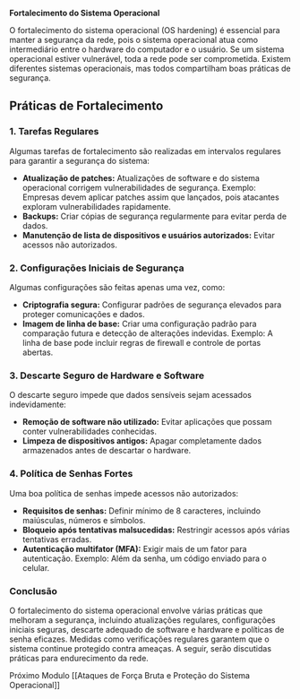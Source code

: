 **Fortalecimento do Sistema Operacional**

O fortalecimento do sistema operacional (OS hardening) é essencial para manter a segurança da rede, pois o sistema operacional atua como intermediário entre o hardware do computador e o usuário. Se um sistema operacional estiver vulnerável, toda a rede pode ser comprometida. Existem diferentes sistemas operacionais, mas todos compartilham boas práticas de segurança.

## Práticas de Fortalecimento

### 1. Tarefas Regulares

Algumas tarefas de fortalecimento são realizadas em intervalos regulares para garantir a segurança do sistema:

- **Atualização de patches:** Atualizações de software e do sistema operacional corrigem vulnerabilidades de segurança. Exemplo: Empresas devem aplicar patches assim que lançados, pois atacantes exploram vulnerabilidades rapidamente.
- **Backups:** Criar cópias de segurança regularmente para evitar perda de dados.
- **Manutenção de lista de dispositivos e usuários autorizados:** Evitar acessos não autorizados.

### 2. Configurações Iniciais de Segurança

Algumas configurações são feitas apenas uma vez, como:

- **Criptografia segura:** Configurar padrões de segurança elevados para proteger comunicações e dados.
- **Imagem de linha de base:** Criar uma configuração padrão para comparação futura e detecção de alterações indevidas. Exemplo: A linha de base pode incluir regras de firewall e controle de portas abertas.

### 3. Descarte Seguro de Hardware e Software

O descarte seguro impede que dados sensíveis sejam acessados indevidamente:

- **Remoção de software não utilizado:** Evitar aplicações que possam conter vulnerabilidades conhecidas.
- **Limpeza de dispositivos antigos:** Apagar completamente dados armazenados antes de descartar o hardware.

### 4. Política de Senhas Fortes

Uma boa política de senhas impede acessos não autorizados:

- **Requisitos de senhas:** Definir mínimo de 8 caracteres, incluindo maiúsculas, números e símbolos.
- **Bloqueio após tentativas malsucedidas:** Restringir acessos após várias tentativas erradas.
- **Autenticação multifator (MFA):** Exigir mais de um fator para autenticação. Exemplo: Além da senha, um código enviado para o celular.

### Conclusão

O fortalecimento do sistema operacional envolve várias práticas que melhoram a segurança, incluindo atualizações regulares, configurações iniciais seguras, descarte adequado de software e hardware e políticas de senha eficazes. Medidas como verificações regulares garantem que o sistema continue protegido contra ameaças. A seguir, serão discutidas práticas para endurecimento da rede.

Próximo Modulo [[Ataques de Força Bruta e Proteção do Sistema Operacional]]
